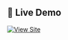 ## 🚀 Live Demo
[![View Site](https://img.shields.io/badge/Live%20Demo-Click%20Here-brightgreen?style=for-the-badge)](https://the-junior21.github.io/anon-ecommerce-store/)

